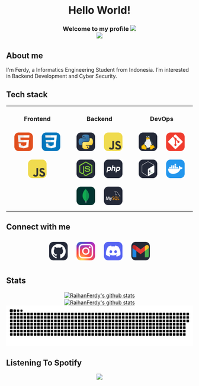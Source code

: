 <h1 align="center">Hello World!</h1>

<h3 align="center">
    <!-- greeting -->
    Welcome to my profile <img src="https://media.giphy.com/media/hvRJCLFzcasrR4ia7z/giphy.gif" width="25"><br>
    <!-- Typing Effect -->
    <img src="https://readme-typing-svg.herokuapp.com?color=04a4fc&center=true&vCenter=true&lines=Lorem+ipsum+dolor+sit+amet;No+system+is+safe&font=consolas">
</h3>

<h2>About me</h2>
<p>I'm Ferdy, a Informatics Engineering Student from Indonesia. I’m interested in Backend Development and Cyber Security.</p>

<h2>Tech stack</h2>
<table>
    <tr>
        <td valign="top" width="33%">
            <h3 align="center">Frontend</h3>
                <div align="center">  
                    <a href="https://www.w3schools.com/html/" target="_blank"><img style="margin: 10px" src="https://raw.githubusercontent.com/tandpfun/skill-icons/refs/heads/main/icons/HTML.svg" alt="HTML5" height="50" /></a>  
                    <a href="https://www.w3schools.com/css/" target="_blank"><img style="margin: 10px" src="https://raw.githubusercontent.com/tandpfun/skill-icons/refs/heads/main/icons/CSS.svg" alt="CSS3" height="50" /></a>  
                    <a href="https://www.javascript.com/" target="_blank"><img style="margin: 10px" src="https://raw.githubusercontent.com/tandpfun/skill-icons/refs/heads/main/icons/JavaScript.svg" alt="JavaScript" height="50" /></a>  
                </div>
        </td>
        <td valign="top" width="33%">
            <h3 align="center">Backend</h3>
                <div align="center">  
                    <a href="https://www.python.org/" target="_blank"><img style="margin: 10px" src="https://raw.githubusercontent.com/tandpfun/skill-icons/refs/heads/main/icons/Python-Dark.svg" alt="Python" height="50" /></a>  
                    <a href="https://www.javascript.com/" target="_blank"><img style="margin: 10px" src="https://raw.githubusercontent.com/tandpfun/skill-icons/refs/heads/main/icons/JavaScript.svg" alt="JavaScript" height="50" /></a>  
                    <a href="https://nodejs.org/" target="_blank"><img style="margin: 10px" src="https://raw.githubusercontent.com/tandpfun/skill-icons/refs/heads/main/icons/NodeJS-Dark.svg" alt="Node.js" height="50" /></a>  
                    <a href="https://www.php.net/" target="_blank"><img style="margin: 10px" src="https://raw.githubusercontent.com/tandpfun/skill-icons/refs/heads/main/icons/PHP-Dark.svg" alt="MongoDB" height="50" /></a>  
                    <a href="https://www.mongodb.com/" target="_blank"><img style="margin: 10px" src="https://raw.githubusercontent.com/tandpfun/skill-icons/refs/heads/main/icons/MongoDB.svg" alt="MongoDB" height="50" /></a>  
                    <a href="https://www.mysql.com/" target="_blank"><img style="margin: 10px" src="https://raw.githubusercontent.com/tandpfun/skill-icons/refs/heads/main/icons/MySQL-Dark.svg" alt="MySQL" height="50" /></a>  
                </div>
        </td>
        <td valign="top" width="33%">
            <h3 align="center">DevOps</h3>
                <div align="center">  
                    <a href="https://www.linux.org/" target="_blank"><img style="margin: 10px" src="https://raw.githubusercontent.com/tandpfun/skill-icons/refs/heads/main/icons/Linux-Dark.svg" alt="Linux" height="50" /></a>  
                    <a href="https://git-scm.com/" target="_blank"><img style="margin: 10px" src="https://raw.githubusercontent.com/tandpfun/skill-icons/refs/heads/main/icons/Git.svg" alt="Git" height="50" /></a>  
                    <a href="https://www.gnu.org/software/bash/" target="_blank"><img style="margin: 10px" src="https://raw.githubusercontent.com/tandpfun/skill-icons/refs/heads/main/icons/Bash-Dark.svg" alt="Bash" height="50" /></a>  
                    <a href="https://www.docker.com/" target="_blank"><img style="margin: 10px" src="https://raw.githubusercontent.com/tandpfun/skill-icons/refs/heads/main/icons/Docker.svg" alt="Docker" height="50" /></a>  
                </div>
        </td>
    <tr>
<table>

<h2>Connect with me</h2>
<div align="center">  
    <a href="https://github.com/RaihanFerdy/" target="_blank"><img style="margin: 10px" src="https://raw.githubusercontent.com/tandpfun/skill-icons/refs/heads/main/icons/Github-Dark.svg" alt="HTML5" height="50" /></a>  
    <a href="https://www.instagram.com/atsu.ferdy_/" target="_blank"><img style="margin: 10px" src="https://raw.githubusercontent.com/tandpfun/skill-icons/refs/heads/main/icons/Instagram.svg" alt="CSS3" height="50" /></a>  
    <a href="https://discord.com/users/517684877659996175" target="_blank"><img style="margin: 10px" src="https://raw.githubusercontent.com/tandpfun/skill-icons/refs/heads/main/icons/Discord.svg" alt="JavaScript" height="50" /></a>  
    <a href="mailto:raihanferdy10@gmail.com" target="_blank"><img style="margin: 10px" src="https://raw.githubusercontent.com/tandpfun/skill-icons/refs/heads/main/icons/Gmail-Dark.svg" alt="JavaScript" height="50" /></a>
    <br> 
</div>

<h2>Stats</h2>
<div align="center"> 
    <a href="https://github.com/RaihanFerdy">
        <img align="center" height="152px" src="https://github-readme-stats.vercel.app/api/top-langs/?username=RaihanFerdy&theme=react&show_icons=true&hide_border=false&layout=compact" alt="RaihanFerdy's github stats">
    </a>
    <br>
    <a href="https://github.com/RaihanFerdy">
        <img align="center" height="152px" src="https://github-readme-stats.vercel.app/api?username=RaihanFerdy&theme=react&show_icons=true&hide_border=false&count_private=false" alt="RaihanFerdy's github stats">
    </a>
    <a href="https://github.com/RaihanFerdy">
        <source media="(prefers-color-scheme: dark)" srcset="./assets/github-contribution-grid-snake.svg" />
        <source media="(prefers-color-scheme: light), (prefers-color-scheme: no-preference)" srcset="./assets/github-contribution-grid-snake-dark.svg" />
        <img src="./assets/github-contribution-grid-snake.svg" alt="github-snake" />
    </a>
</div>

<h2>Listening To Spotify</h2>
<div align="center">
    <a href="https://github.com/kittinan/spotify-github-profile">
        <img src="https://spotify-github-profile.kittinanx.com/api/view?uid=naqumiyv23ff19ammtm9njdrr&cover_image=true&theme=default&show_offline=false&background_color=121212&interchange=true&bar_color=53b14f&bar_color_cover=false)](https://github.com/kittinan/spotify-github-profile" />
    </a>
</div>
